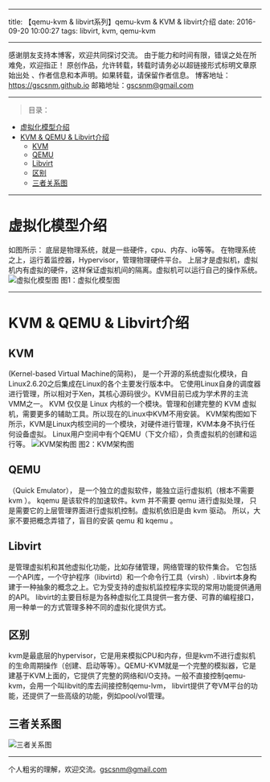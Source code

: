 ﻿
----

title: 【qemu-kvm & libvirt系列】qemu-kvm & KVM & libvirt介绍
date: 2016-09-20  10:00:27
tags: libvirt, kvm, qemu-kvm

----

感谢朋友支持本博客，欢迎共同探讨交流。
由于能力和时间有限，错误之处在所难免，欢迎指正！
原创作品，允许转载，转载时请务必以超链接形式标明文章原始出处 、作者信息和本声明。如果转载，请保留作者信息。
博客地址：https://gscsnm.github.io 
邮箱地址：gscsnm@gmail.com

----



> 目录：
- [虚拟化模型介绍](#虚拟化模型介绍)
- [KVM & QEMU & Libvirt介绍](#kvm-qemu-libvirt介绍)
	- [KVM](#kvm)
	- [QEMU](#qemu)
	- [Libvirt](#libvirt)
	- [区别](#区别)
	- [三者关系图](#三者关系图)

----

# 虚拟化模型介绍
如图所示：
底层是物理系统，就是一些硬件，cpu、内存、io等等。
在物理系统之上，运行着监控器，Hypervisor，管理物理硬件平台。
上层才是虚拟机，虚拟机内有虚拟的硬件，这样保证虚拟机间的隔离。虚拟机可以运行自己的操作系统。
![虚拟化模型图](/pictures/虚拟化模型.png)
图1：虚拟化模型图

----

# KVM & QEMU & Libvirt介绍

## KVM
(Kernel-based Virtual Machine的简称)，
是一个开源的系统虚拟化模块，自Linux2.6.20之后集成在Linux的各个主要发行版本中。
它使用Linux自身的调度器进行管理，所以相对于Xen，其核心源码很少。KVM目前已成为学术界的主流VMM之一。
KVM 仅仅是 Linux 内核的一个模块。管理和创建完整的 KVM 虚拟机，需要更多的辅助工具。所以现在的Linux中KVM不用安装。
KVM架构图如下所示，KVM是Linux内核空间的一个模块，对硬件进行管理，KVM本身不执行任何设备虚拟。
Linux用户空间中有个QEMU（下文介绍），负责虚拟机的创建和运行等。
![KVM架构图](/pictures/KVM架构图.png)
图2：KVM架构图

## QEMU
（Quick Emulator），
是一个独立的虚拟软件，能独立运行虚拟机（根本不需要 kvm ）。
kqemu 是该软件的加速软件。kvm 并不需要 qemu 进行虚拟处理，
只是需要它的上层管理界面进行虚拟机控制。虚拟机依旧是由 kvm 驱动。
所以，大家不要把概念弄错了，盲目的安装 qemu 和 kqemu 。

## Libvirt
是管理虚拟机和其他虚拟化功能，比如存储管理，网络管理的软件集合。
它包括一个API库，一个守护程序（libvirtd）和一个命令行工具（virsh）.
libvirt本身构建于一种抽象的概念之上。它为受支持的虚拟机监控程序实现的常用功能提供通用的API。
libvirt的主要目标是为各种虚拟化工具提供一套方便、可靠的编程接口，用一种单一的方式管理多种不同的虚拟化提供方式。

## 区别
kvm是最底层的hypervisor，它是用来模拟CPU和内存，但是kvm不进行虚拟机的生命周期操作（创建、启动等等）。QEMU-KVM就是一个完整的模拟器，它是建基于KVM上面的，它提供了完整的网络和I/O支持。一般不直接控制qemu-kvm，会用一个叫libvit的库去间接控制qemu-lvm， libvirt提供了夸VM平台的功能，还提供了一些高级的功能，例如pool/vol管理。

## 三者关系图
![三者关系图](/pictures/kvm-qemu_kvm-libvirt关系.png)


----
个人粗劣的理解，欢迎交流。gscsnm@gmail.com
